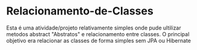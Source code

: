 # Relacionamento-de-Classes
Esta é uma atividade/projeto relativamente simples onde pude ultilizar metodos abstract "Abstratos" e relacionamento entre classes. O principal objetivo era relacionar as classes de forma simples sem JPA ou Hibernate
